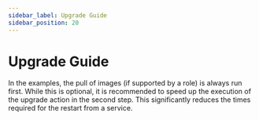 ```yaml
---
sidebar_label: Upgrade Guide
sidebar_position: 20
---
```


# Upgrade Guide

In the examples, the pull of images (if supported by a role) is always run first. While
this is optional, it is recommended to speed up the execution of the upgrade action in
the second step. This significantly reduces the times required for the restart from a
service.
